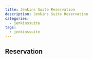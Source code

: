 ```yaml
---
title: Jenkins Suite Reservation
description: Jenkins Suite Reservation
categories:
  - jenkinssuite
tags:
  - jenkinssuite
---
```


## Reservation
